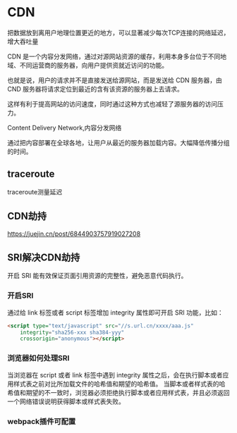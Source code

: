 # CDN

把数据放到离用户地理位置更近的地方，可以显著减少每次TCP连接的网络延迟，增大吞吐量

CDN 是一个内容分发网络，通过对源网站资源的缓存，利用本身多台位于不同地域、不同运营商的服务器，向用户提供资就近访问的功能。

也就是说，用户的请求并不是直接发送给源网站，而是发送给 CDN 服务器，由 CND 服务器将请求定位到最近的含有该资源的服务器上去请求。

这样有利于提高网站的访问速度，同时通过这种方式也减轻了源服务器的访问压力。

Content Delivery Network,内容分发网络

通过把内容部署在全球各地，让用户从最近的服务器加载内容。大幅降低传播分组的时间。

## traceroute

traceroute测量延迟

## CDN劫持

<https://juejin.cn/post/6844903757919027208>

## SRI解决CDN劫持

开启 SRI 能有效保证页面引用资源的完整性，避免恶意代码执行。

### 开启SRI

通过给 link 标签或者 script 标签增加 integrity 属性即可开启 SRI 功能，比如：

```html
<script type="text/javascript" src="//s.url.cn/xxxx/aaa.js" 
    integrity="sha256-xxx sha384-yyy"
    crossorigin="anonymous"></script>
```

### 浏览器如何处理SRI

当浏览器在 script 或者 link 标签中遇到 integrity 属性之后，会在执行脚本或者应用样式表之前对比所加载文件的哈希值和期望的哈希值。
当脚本或者样式表的哈希值和期望的不一致时，浏览器必须拒绝执行脚本或者应用样式表，并且必须返回一个网络错误说明获得脚本或样式表失败。

### webpack插件可配置
